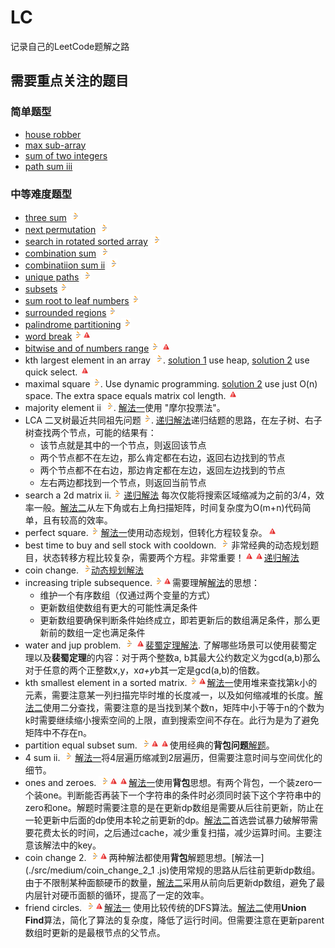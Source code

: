 # LC
记录自己的LeetCode题解之路

[LeetCodeLogo]:./assets/images/LeetCode_logo_16.png
[ImportantIcon]:./assets/images/important_icon_16.png

## 需要重点关注的题目
### 简单题型
* [house robber](./src/easy/house_robber_1.js)
* [max sub-array](./src/easy/max_subarray_2.js)
* [sum of two integers](./src/easy/sum_of_two_integers_1.js)
* [path sum iii](./src/easy/path_sum_iii_1.js)

### 中等难度题型
* [three sum](./src/medium/3sum_1.js) [![problem link][LeetCodeLogo]](https://leetcode.com/problems/3sum/description/)
* [next permutation](./src/medium/next_permutation_1.js) [![problem link][LeetCodeLogo]](https://leetcode.com/problems/next-permutation/)
* [search in rotated sorted array](./src/medium/search_in_rotated_sorted_array_1.js) [![problem link][LeetCodeLogo]](https://leetcode.com/problems/search-in-rotated-sorted-array/)
* [combination sum](./src/medium/combination_sum_1.js) [![problem link][LeetCodeLogo]](https://leetcode.com/problems/combination-sum/)
* [combinatiion sum ii](./src/medium/combination_sum_ii_1.js) [![problem link][LeetCodeLogo]](https://leetcode.com/problems/combination-sum-ii/)
* [unique paths](./src/medium/unique_paths_2.js) [![problem link][LeetCodeLogo]](https://leetcode.com/problems/unique-paths/description/)
* [subsets](./src/medium/subsets_2.js)[![problem link][LeetCodeLogo]](https://leetcode.com/problems/subsets/)
* [sum root to leaf numbers](./src/medium/sum_root_to_leaf_numbers_2.js)[![problem link][LeetCodeLogo]](https://leetcode.com/problems/sum-root-to-leaf-numbers/)
* [surrounded regions](./src/medium/surrounded_regions_1.js)[![problem link][LeetCodeLogo]](https://leetcode.com/problems/surrounded-regions)
* [palindrome partitioning](./src/medium/palindrome_partitioning_1.js)[![problem link][LeetCodeLogo]](https://leetcode.com/problems/palindrome-partitioning)
* [word break](./src/medium/word_break_1.js)[![problem link][LeetCodeLogo]](https://leetcode.com/problems/word-break)![important icon][ImportantIcon]
* [bitwise and of numbers range](./src/medium/bitwise_and_of_numbers_range_1.js)[![LeetCodeLogo]](https://leetcode.com/problems/bitwise-and-of-numbers-range)
![important icon][ImportantIcon]
* kth largest element in an array [![problem link][LeetCodeLogo]](https://leetcode.com/problems/kth-largest-element-in-an-array/). [solution 1](./src/medium/kth_largest_element_in_an_array_1.js) use heap, [solution 2](./src/medium/kth_largest_element_in_an_array_2.js) use quick select. ![important icon][ImportantIcon]
* maximal square[![problem link][LeetCodeLogo]](https://leetcode.com/problems/maximal-square/). Use dynamic programming. [solution 2](./src/medium/maximal_square_2.js) use just O(n) space. The extra space equals matrix col length. ![important icon][ImportantIcon]
* majority element ii [![problem link][LeetCodeLogo]](https://leetcode.com/problems/majority-element-ii/description/). [解法一](./src/medium/majority_element_ii_1.js)使用 "摩尔投票法"。
* LCA 二叉树最近共同祖先问题[![problem link][LeetCodeLogo]](https://leetcode.com/problems/lowest-common-ancestor-of-a-binary-tree). 
[递归解法](./src/medium/lowest_common_ancestor_of_a_binary_tree_2.js)递归结题的思路，在左子树、右子树查找两个节点，可能的结果有：
  * 该节点就是其中的一个节点，则返回该节点
  * 两个节点都不在左边，那么肯定都在右边，返回右边找到的节点
  * 两个节点都不在右边，那边肯定都在左边，返回左边找到的节点
  * 左右两边都找到一个节点，则返回当前节点
* search a 2d matrix ii.[![problem link][LeetCodeLogo]](https://leetcode.com/problems/search-a-2d-matrix-ii) [递归解法](./src/medium/search_a_2d_matrix_ii_1.js)
每次仅能将搜索区域缩减为之前的3/4，效率一般。[解法二](./src/medium/search_a_2d_matrix_ii_2.js)从左下角或右上角扫描矩阵，时间复杂度为O(m+n)代码简单，且有较高的效率。
* perfect square.[![problem link][LeetCodeLogo]](https://leetcode.com/problems/perfect-squares) [解法一](./src/medium/perfect_squares_1.js)使用动态规划，但转化方程较复杂。![important 
icon][ImportantIcon]
* best time to buy and sell stock with cooldown. [![problem link][LeetCodeLogo]](https://leetcode.com/problems/best-time-to-buy-and-sell-stock-with-cooldown) 
非常经典的动态规划题目，状态转移方程比较复杂，需要两个方程。非常重要！![important icon][ImportantIcon]![important icon][ImportantIcon][递归解法](./src/medium/best_time_to_buy_and_sell_stock_with_cooldown_1.js)
* coin change. [![problem icon][LeetCodeLogo]](https://leetcode.com/problems/coin-change/description/)[动态规划解法](./src/medium/coin_change_1.js)
* increasing triple subsequence.[![problem link][LeetCodeLogo]](https://leetcode.com/problems/increasing-triplet-subsequence)![important icon][ImportantIcon]需要理解[解法](
./src/medium/increasing_triplet_subsequence_1.js)的思想：
  * 维护一个有序数组（仅通过两个变量的方式）
  * 更新数组使数组有更大的可能性满足条件
  * 更新数组要确保判断条件始终成立，即若更新后的数组满足条件，那么更新前的数组一定也满足条件
* water and jup problem. [![problem link][LeetCodeLogo]](https://leetcode.com/problems/water-and-jug-problem) ![important icon][ImportantIcon][裴蜀定理解法](
./src/medium/water_and_jug_problem_1.js). 了解哪些场景可以使用裴蜀定理以及**裴蜀定理**的内容：对于两个整数a, b其最大公约数定义为gcd(a,b)那么对于任意的两个正整数x,y，x*a+y*b其一定是gcd(a,b)的倍数。
* kth smallest element in a sorted matrix.[![problem link][LeetCodeLogo]](https://leetcode.com/problems/kth-smallest-element-in-a-sorted-matrix)![important 
icon][ImportantIcon][解法一](./src/medium/kth_smallest_element_in_a_sorted_matrix_1.js)使用堆来查找第k小的元素，需要注意某一列扫描完毕时堆的长度减一，以及如何缩减堆的长度。[解法二](
./src/medium/kth_smallest_element_in_a_sorted_matrix_2.js)使用二分查找，需要注意的是当找到某个数n，矩阵中小于等于n的个数为k时需要继续缩小搜索空间的上限，直到搜索空间不存在。此行为是为了避免矩阵中不存在n。
* partition equal subset sum. [![problem link][LeetCodeLogo]](https://leetcode.com/problems/partition-equal-subset-sum)![important icon][ImportantIcon]![important 
icon][ImportantIcon]使用经典的**背包问题**[解题](./src/medium/partition_equal_subset_sum_1.js)。
* 4 sum ii. [![problem link][LeetCodeLogo]](https://leetcode.com/problems/4sum-ii) [解法一](./src/medium/4sum_ii_1.js)将4层遍历缩减到2层遍历，但需要注意时间与空间优化的细节。
* ones and zeroes. [![problem link][LeetCodeLogo]](https://leetcode.com/problems/ones-and-zeroes)![important icon][ImportantIcon]![important icon][ImportantIcon][解法一](
./src/medium/ones_and_zeroes_1.js)使用**背包**思想。有两个背包，一个装zero一个装one。判断能否再装下一个字符串的条件时必须同时装下这个字符串中的zero和one。解题时需要注意的是在更新dp数组是需要从后往前更新，防止在一轮更新中后面的dp使用本轮之前更新的dp。[解法二](
./src/medium/ones_and_zeroes_2.js)首选尝试暴力破解带需要花费太长的时间，之后通过cache，减少重复扫描，减少运算时间。主要注意该解法中的key。
* coin change 2. [![problem link][LeetCodeLogo]](https://leetcode.com/problems/coin-change-2)![important icon][ImportantIcon]两种解法都使用**背包**解题思想。[解法一](./src/medium/coin_change_2_1
.js)使用常规的思路从后往前更新dp数组。由于不限制某种面额硬币的数量，[解法二](./src/medium/coin_change_2_2.js)采用从前向后更新dp数组，避免了最内层针对硬币面额的循环，提高了一定的效率。
* friend circles. [![problem link][LeetCodeLogo]](https://leetcode.com/problems/friend-circles)![important icon][ImportantIcon][解法一](./src/medium/friend_circles_1.js)
使用比较传统的DFS算法。[解法二](./src/medium/friend_circles_2.js)使用**Union Find**算法，简化了算法的复杂度，降低了运行时间。但需要注意在更新parent数组时更新的是最根节点的父节点。
